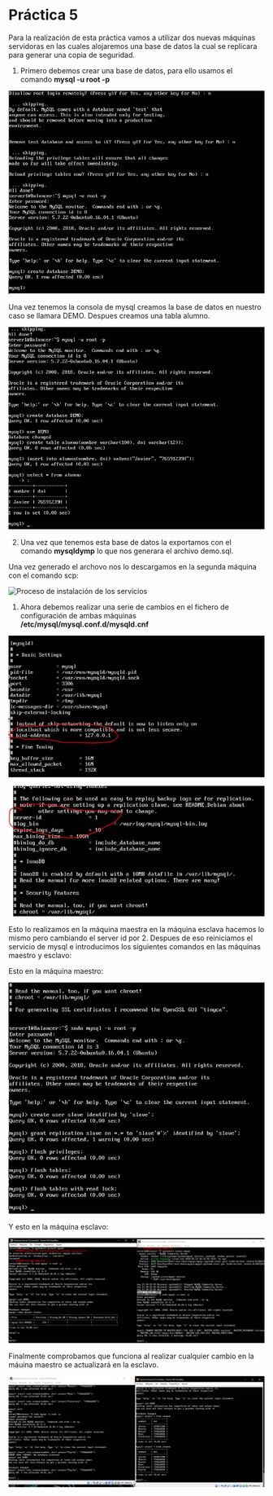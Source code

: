 # Práctica 5

Para la realización de esta práctica vamos a utilizar dos nuevas máquinas servidoras en las cuales alojaremos una base de datos la cual se replicara para generar una copia de seguridad.

1. Primero debemos crear una base de datos, para ello usamos el comando **mysql -u root -p**


![Proceso de instalación de los servicios](Captura.PNG "titulo")

Una vez tenemos la consola de mysql creamos la base de datos en nuestro caso se llamara DEMO. Despues creamos una tabla alumno.

![Proceso de instalación de los servicios](Captura2.PNG "titulo")


2. Una vez que tenemos esta base de datos la exportamos con el comando **mysqldymp** lo que nos generara el archivo demo.sql.

Una vez generado el archovo nos lo descargamos en la segunda máquina con el comando scp:

![Proceso de instalación de los servicios](Captura3PNG.PNG "titulo")


1. Ahora debemos realizar una serie de cambios en el fichero de configuración de ambas máquinas **/etc/mysql/mysql.conf.d/mysqld.cnf** 

![Proceso de instalación de los servicios](Captura4.PNG "titulo")

![Proceso de instalación de los servicios](Captura5.PNG "titulo")


Esto lo realizamos en la máquina maestra en la máquina esclava hacemos lo mismo pero cambiando el server id por 2.
Despues de eso reiniciamos el servicio de mysql e introducimos los siguientes comandos en las máquinas maestro y esclavo:

Esto en la máquina maestro:

![Proceso de instalación de los servicios](Captura6.PNG "titulo")

Y esto en la máquina esclavo:

![Proceso de instalación de los servicios](Captura7.PNG "titulo")

Finalmente comprobamos que funciona al realizar cualquier cambio en la máuina maestro se actualizará en la esclavo.

![Proceso de instalación de los servicios](Captura8.PNG "titulo")

